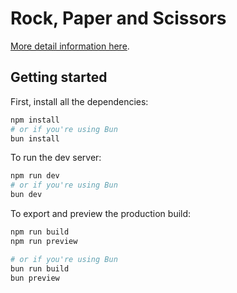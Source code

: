 # Rock, Paper and Scissors

[More detail information here](https://www.theodinproject.com/lessons/foundations-etch-a-sketch).

## Getting started

First, install all the dependencies:

```bash
npm install
# or if you're using Bun
bun install
```

To run the dev server:

```bash
npm run dev
# or if you're using Bun
bun dev
```

To export and preview the production build:

```bash
npm run build
npm run preview

# or if you're using Bun
bun run build
bun preview
```
